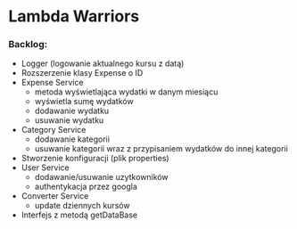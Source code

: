 # Lambda Warriors
### Backlog:
- Logger (logowanie aktualnego kursu z datą)
- Rozszerzenie klasy Expense o ID
- Expense Service
    - metoda wyświetlająca wydatki w danym miesiącu
    - wyświetla sumę wydatków
    - dodawanie wydatku
    - usuwanie wydatku
 - Category Service
    - dodawanie kategorii
    - usuwanie kategorii wraz z przypisaniem wydatków do innej kategorii
 - Stworzenie konfiguracji (plik properties)
 - User Service
    - dodawanie/usuwanie uzytkowników
    - authentykacja przez googla
 - Converter Service
    - update dziennych kursów
 - Interfejs z metodą getDataBase 
    